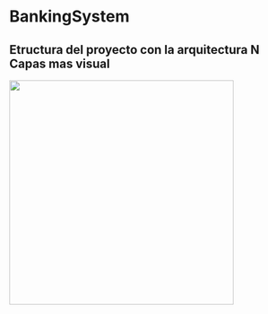 # BankingSystem

## Etructura del proyecto con la arquitectura N Capas mas visual
<img src="https://github.com/user-attachments/assets/3719ce7c-d3ce-4c0d-b5af-3381e1b840e5" width="400">
